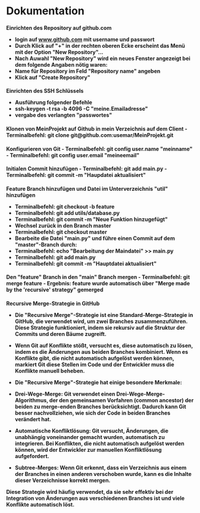
<h1>Dokumentation
<h4> Einrichten des Repository auf github.com

- login auf www.github.com mit username und passwort
- Durch Klick auf "+" in der rechten oberen Ecke erscheint das Menü mit der Option "New Repository"...
- Nach Auwahl "New Repository" wird ein neues Fenster angezeigt bei dem folgende Angaben nötig waren:
- Name für Repository im Feld "Repository name" angeben
- Klick auf "Create Repository"

<h4>Einrichten des SSH Schlüssels 

- Ausführung folgender Befehle
- ssh-keygen -t rsa -b 4096 -C "meine.Emailadresse"
- vergabe des verlangten "passwortes"

<h4>Klonen von MeinProjekt auf Github in mein Verzeichnis auf dem Client
- Terminalbefehl: git clone git@github.com:usemar/MeinProjekt.git

<h4>Konfigurieren von Git
- Terminalbefehl: git config user.name "meinname"
- Terminalbefehl: git config user.email "meineemail"

<h4>Initialen Commit hinzufügen
- Terminalbefehl: git  add main.py
- Terminalbefehl: git commit -m "Haupdatei aktualisiert"
<h4>Feature Branch hinzufügen und Datei im Unterverzeichnis "util"  hinzufügen

- Terminalbefehl: git checkout -b feature
- Terminalbefehl: git add utils/database.py
- Terminalbefehl: git commit -m "Neue Funktion hinzugefügt"
- Wechsel zurück in den Branch master
- Terminalbefehl: git checkout master
- Bearbeite die Datei "main.py" und führe einen Commit auf dem "master"-Branch durch:
- Terminalbefehl: echo "Bearbeitung der Maindatei" >> main.py
- Terminalbefehl: git add main.py
- Terminalbefehl: git commit -m "Hauptdatei aktualisiert"

<h4>Den "feature" Branch in den "main" Branch mergen
- Terminalbefehl: git merge feature
- Ergebnis: feature wurde automatisch über "Merge made by the 'recursive' strategy" gemerged

<h4>Recursive Merge-Strategie in GitHub

- Die "Recursive Merge"-Strategie ist eine Standard-Merge-Strategie in GitHub, die verwendet wird, um zwei Branches zusammenzuführen. Diese Strategie funktioniert, indem sie rekursiv auf die Struktur der Commits und deren Bäume zugreift.
- Wenn Git auf Konflikte stößt, versucht es, diese automatisch zu lösen, indem es die Änderungen aus beiden Branches kombiniert. Wenn es Konflikte gibt, die nicht automatisch aufgelöst werden können, markiert Git diese Stellen im Code und der Entwickler muss die Konflikte manuell beheben.
- Die "Recursive Merge"-Strategie hat einige besondere Merkmale:

- Drei-Wege-Merge: Git verwendet einen Drei-Wege-Merge-Algorithmus, der den gemeinsamen Vorfahren (common ancestor) der beiden zu merge-enden Branches berücksichtigt. Dadurch kann Git besser nachvollziehen, wie sich der Code in beiden Branches verändert hat.
- Automatische Konfliktlösung: Git versucht, Änderungen, die unabhängig voneinander gemacht wurden, automatisch zu integrieren. Bei Konflikten, die nicht automatisch aufgelöst werden können, wird der Entwickler zur manuellen Konfliktlösung aufgefordert.
- Subtree-Merges: Wenn Git erkennt, dass ein Verzeichnis aus einem der Branches in einen anderen verschoben wurde, kann es die Inhalte dieser Verzeichnisse korrekt mergen.

Diese Strategie wird häufig verwendet, da sie sehr effektiv bei der Integration von Änderungen aus verschiedenen Branches ist und viele Konflikte automatisch löst.
